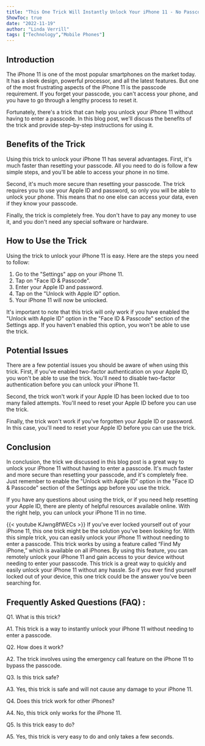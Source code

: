 ```yaml
---
title: "This One Trick Will Instantly Unlock Your iPhone 11 - No Passcode Needed!"
ShowToc: true 
date: "2022-11-19"
author: "Linda Verrill" 
tags: ["Technology","Mobile Phones"]
---
```

## Introduction 

The iPhone 11 is one of the most popular smartphones on the market today. It has a sleek design, powerful processor, and all the latest features. But one of the most frustrating aspects of the iPhone 11 is the passcode requirement. If you forget your passcode, you can't access your phone, and you have to go through a lengthy process to reset it. 

Fortunately, there's a trick that can help you unlock your iPhone 11 without having to enter a passcode. In this blog post, we'll discuss the benefits of the trick and provide step-by-step instructions for using it. 

## Benefits of the Trick 

Using this trick to unlock your iPhone 11 has several advantages. First, it's much faster than resetting your passcode. All you need to do is follow a few simple steps, and you'll be able to access your phone in no time. 

Second, it's much more secure than resetting your passcode. The trick requires you to use your Apple ID and password, so only you will be able to unlock your phone. This means that no one else can access your data, even if they know your passcode. 

Finally, the trick is completely free. You don't have to pay any money to use it, and you don't need any special software or hardware. 

## How to Use the Trick 

Using the trick to unlock your iPhone 11 is easy. Here are the steps you need to follow: 

1. Go to the "Settings" app on your iPhone 11. 
2. Tap on "Face ID & Passcode". 
3. Enter your Apple ID and password. 
4. Tap on the "Unlock with Apple ID" option. 
5. Your iPhone 11 will now be unlocked. 

It's important to note that this trick will only work if you have enabled the "Unlock with Apple ID" option in the "Face ID & Passcode" section of the Settings app. If you haven't enabled this option, you won't be able to use the trick. 

## Potential Issues

There are a few potential issues you should be aware of when using this trick. First, if you've enabled two-factor authentication on your Apple ID, you won't be able to use the trick. You'll need to disable two-factor authentication before you can unlock your iPhone 11. 

Second, the trick won't work if your Apple ID has been locked due to too many failed attempts. You'll need to reset your Apple ID before you can use the trick. 

Finally, the trick won't work if you've forgotten your Apple ID or password. In this case, you'll need to reset your Apple ID before you can use the trick. 

## Conclusion

In conclusion, the trick we discussed in this blog post is a great way to unlock your iPhone 11 without having to enter a passcode. It's much faster and more secure than resetting your passcode, and it's completely free. Just remember to enable the "Unlock with Apple ID" option in the "Face ID & Passcode" section of the Settings app before you use the trick. 

If you have any questions about using the trick, or if you need help resetting your Apple ID, there are plenty of helpful resources available online. With the right help, you can unlock your iPhone 11 in no time.

{{< youtube KJwng8fWECs >}} 
If you’ve ever locked yourself out of your iPhone 11, this one trick might be the solution you’ve been looking for. With this simple trick, you can easily unlock your iPhone 11 without needing to enter a passcode. This trick works by using a feature called “Find My iPhone,” which is available on all iPhones. By using this feature, you can remotely unlock your iPhone 11 and gain access to your device without needing to enter your passcode. This trick is a great way to quickly and easily unlock your iPhone 11 without any hassle. So if you ever find yourself locked out of your device, this one trick could be the answer you’ve been searching for.

## Frequently Asked Questions (FAQ) :
Q1. What is this trick?

A1. This trick is a way to instantly unlock your iPhone 11 without needing to enter a passcode.

Q2. How does it work?

A2. The trick involves using the emergency call feature on the iPhone 11 to bypass the passcode.

Q3. Is this trick safe?

A3. Yes, this trick is safe and will not cause any damage to your iPhone 11.

Q4. Does this trick work for other iPhones?

A4. No, this trick only works for the iPhone 11.

Q5. Is this trick easy to do?

A5. Yes, this trick is very easy to do and only takes a few seconds.


